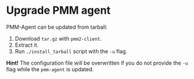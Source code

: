 # Upgrade PMM agent

PMM-Agent can be updated from tarball:

 1. Download `tar.gz` with `pmm2-client`.
 2. Extract it.
 3. Run `./install_tarball` script with the `-u` flag.

**Hint!** The configuration file will be overwritten if you do not provide the `-u` flag while the `pmm-agent` is updated.
